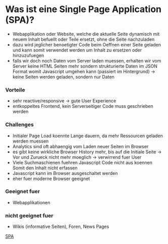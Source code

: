 # Was ist eine Single Page Application (SPA)?

- Webapplikation oder Website, welche die aktuelle Seite dynamisch mit neuem Inhalt befuellt oder Teile ersetzt, ohne die Seite nachzuladen
- dazu wird jeglicher benoetigter Code beim Oeffnen einer Seite geladen und kann somit verwendet werden um Inhalt zu ersetzen oder hinzuzufuegen
- falls wir doch noch Daten vom Server laden muessen, erhalten wir vom Server keine HTML Seiten mehr sondern strukturierte Daten im JSON Format womit Javascript umgehen kann (passiert im Hintergrund) -> keine Seiten werden geladen, sondern nur Daten

### Vorteile

- sehr reactive/responsive -> gute User Experience
- entkoppeltes Frontend, kein Serverseitiger Code muss geschrieben werden

### Challenges

- Initialer Page Load koennte Lange dauern, da mehr Ressourcen geladen werden muessen
- Analytics sind oft abhaengig vom Laden neuer Seiten im Browser
- es gibt keine wirkliche Browser History mehr, bis auf die Initiale Seite -> Vor und Zurueck nicht mehr moeglich -> verwirrend fuer User
- Viele Suchmaschienen fuehren Javascript Code nicht aus koennen Somit den Inhalt nicht erfassen
- Javascript kann im Browser ausgeschaltet werden
- eher fuer moderne Browser geeignet

### Geeignet fuer

- Webapplikationen

### nicht geeignet fuer

- Wikis (informative Seiten), Foren, News Pages

[SPA](https://www.youtube.com/watch?v=F_BYg2QGsC0)
